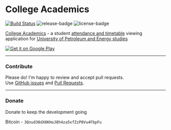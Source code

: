 College Academics
===========
[![Build Status][ci-badge]][ci-link] ![release-badge] ![license-badge]

[College Academics][play-store] - a student [attendance and timetable](https://upes.winnou.net/)  viewing application for [University of Petroleum and Energy studies](http://www.upes.ac.in/)  
  
  
<a href="https://play.google.com/store/apps/details?id=com.shalzz.attendance">
  <img alt="Get it on Google Play"
       src="https://developer.android.com/images/brand/en_generic_rgb_wo_60.png" />
</a>

---

### Contribute

Please do! I'm happy to review and accept pull requests.<br>
Use [GitHub issues][2] and [Pull Requests][3].

---

### Donate

Donate to keep the development going

Bitcoin  - `3Qnud38dX8KHoJ8h4za5xfZzP8Vu4FbpFu`

[1]: https://github.com/Shalzz/college-academics/releases
[2]: https://github.com/Shalzz/college-academics/issues
[3]: https://github.com/Shalzz/college-academics/pulls
[play-store]: https://play.google.com/store/apps/details?id=com.shalzz.attendance
[ci-badge]: https://travis-ci.org/Shalzz/college-academics.svg?branch=dev
[ci-link]: https://travis-ci.org/Shalzz/college-academics
[release-badge]:https://img.shields.io/github/release/shalzz/college-academics.svg
[license-badge]: https://img.shields.io/badge/license-GPLv2-blue.svg
